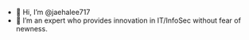 - 👋 Hi, I’m @jaehalee717
- 👀 I’m an expert who provides innovation in IT/InfoSec without fear of newness.

<!---
jaehalee717/jaehalee717 is a ✨ special ✨ repository because its `README.md` (this file) appears on your GitHub profile.
You can click the Preview link to take a look at your changes.
--->
